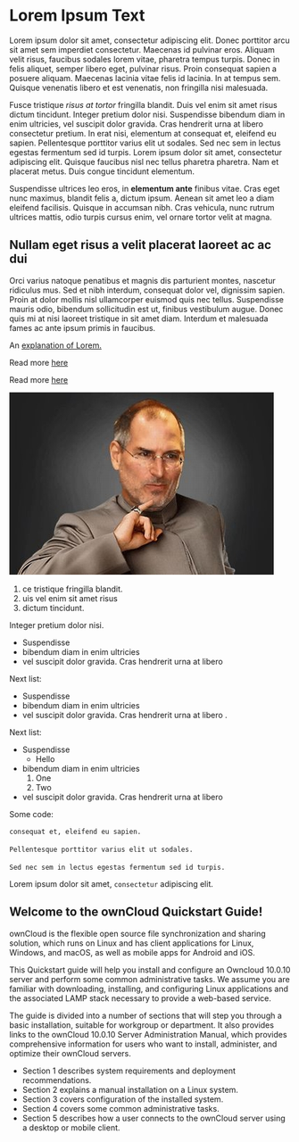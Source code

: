 # Lorem Ipsum Text
Lorem ipsum dolor sit amet, consectetur adipiscing elit. Donec porttitor arcu sit amet sem imperdiet consectetur. Maecenas id pulvinar
eros. Aliquam velit risus, faucibus sodales lorem vitae, pharetra tempus turpis. Donec in felis aliquet, semper libero eget, pulvinar
risus. Proin consequat sapien a posuere aliquam. Maecenas lacinia vitae felis id lacinia. In at tempus sem. Quisque venenatis libero
et est venenatis, non fringilla nisi malesuada.

Fusce tristique _risus at tortor_ fringilla blandit. Duis vel enim sit amet risus dictum tincidunt. Integer pretium dolor nisi. Suspendisse
bibendum diam in enim ultricies, vel suscipit dolor gravida. Cras hendrerit urna at libero consectetur pretium. In erat nisi, elementum
at consequat et, eleifend eu sapien. Pellentesque porttitor varius elit ut sodales. Sed nec sem in lectus egestas fermentum sed id turpis.
Lorem ipsum dolor sit amet, consectetur adipiscing elit. Quisque faucibus nisl nec tellus pharetra pharetra. Nam et placerat metus. 
Duis congue tincidunt elementum.

Suspendisse ultrices leo eros, in **elementum ante** finibus vitae. Cras eget nunc maximus, blandit felis a, dictum ipsum. Aenean sit amet
leo a diam eleifend facilisis. Quisque in accumsan nibh. Cras vehicula, nunc rutrum ultrices mattis, odio turpis cursus enim, vel ornare
tortor velit at magna. 

## Nullam eget risus a velit placerat laoreet ac ac dui ##

Orci varius natoque penatibus et magnis dis parturient montes,
nascetur ridiculus mus. Sed et nibh interdum, consequat dolor vel, dignissim sapien. Proin at dolor mollis nisl ullamcorper euismod quis
nec tellus. Suspendisse mauris odio, bibendum sollicitudin est ut, finibus vestibulum augue. Donec quis mi at nisi laoreet tristique in
sit amet diam. Interdum et malesuada fames ac ante ipsum primis in faucibus. 

An [explanation of Lorem.](https://en.wikipedia.org/wiki/Lorem_ipsum "Lorem")

Read more [here](./index.html)

Read more [here](index.html)

![Dr Evil](./dr-evil.jpg)

1. ce tristique fringilla blandit.
2. uis vel enim sit amet risus
3. dictum tincidunt. 


Integer pretium dolor nisi. 

* Suspendisse
* bibendum diam in enim ultricies
* vel suscipit dolor gravida. Cras hendrerit urna at libero 

Next list:

* Suspendisse
* bibendum diam in enim ultricies
* vel suscipit dolor gravida. Cras hendrerit urna at libero . 

Next list:

* Suspendisse
   * Hello
* bibendum diam in enim ultricies
   1. One
   1. Two
* vel suscipit dolor gravida. Cras hendrerit urna at libero

Some code:

    consequat et, eleifend eu sapien.

    Pellentesque porttitor varius elit ut sodales.

    Sed nec sem in lectus egestas fermentum sed id turpis.

Lorem ipsum dolor sit amet, `consectetur` adipiscing elit.

## Welcome to the ownCloud Quickstart Guide! 

ownCloud is the flexible open source file synchronization and sharing solution, which runs on Linux and has client applications for Linux, Windows, and macOS, as well as mobile apps for Android and iOS. 

This Quickstart guide will help you install and configure an Owncloud 10.0.10 server and perform some common administrative tasks. We assume you are familiar with downloading, installing, and configuring Linux applications and the associated LAMP stack necessary to provide a web-based service.

The guide is divided into a number of sections that will step you through a basic installation, suitable for workgroup or department. It also provides links to the ownCloud 10.0.10 Server Administration Manual, which provides comprehensive information for users who want to install, administer, and optimize their ownCloud servers. 

- Section 1 describes system requirements and deployment recommendations.
- Section 2 explains a manual installation on a Linux system.
- Section 3 covers configuration of the installed system.
- Section 4 covers some common administrative tasks.
- Section 5 describes how a user connects to the ownCloud server using a desktop or mobile client. 


